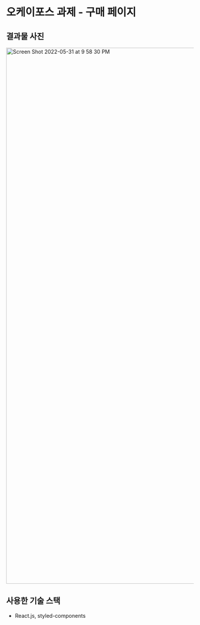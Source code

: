 # 오케이포스 과제 - 구매 페이지

## 결과물 사진

<img width="1434" alt="Screen Shot 2022-05-31 at 9 58 30 PM" src="https://user-images.githubusercontent.com/96604554/171179099-ea0ed2d2-4b76-43c3-9869-f438d9a0572c.png">

## 사용한 기술 스택
- React.js, styled-components
